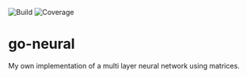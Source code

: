 ![Build](https://travis-ci.com/Haashi/go-neural.svg?branch=master)
![Coverage](https://codecov.io/gh/Haashi/go-neural/branch/master/graphs/badge.svg)
# go-neural
My own implementation of a multi layer neural network using matrices.
